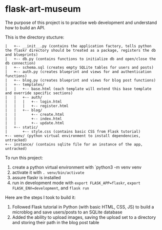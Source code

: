 # flask-art-museum

The purpose of this project is to practise web development and understand how to build an API.

This is the directory stucture:

```+-- flaskr/ (python package containing my app)
|   +-- __init__.py (contains the application factory, tells python the flaskr directory should be treated as a package, registers the db and blueprints)
|   +-- db.py (contains functions to initialize db and open/close the db connection)
|   +-- schema.sql (creates empty SQLite tables for users and posts)
|   +-- auth.py (creates blueprint and views for and authentication functions)
|   +-- blog.py (creates blueprint and views for blog post functions)
|   +-- templates/
|   |   +-- base.html (each template will extend this base template and override specific sections)
|   |   +-- auth/
|   |   |   +-- login.html
|   |   |   +-- register.html
|   |   +-- blog/
|   |       +-- create.html
|   |       +-- index.html
|   |       +-- update.html
|   +-- static/
|       +-- style.css (contains basic CSS from Flask tutorial)
+-- venv/ (python virtual environment to install dependencies, untracked)
+-- instance/ (contains sqlite file for an instance of the app, untracked)
```

To run this project:
1. create a python virtual environment with `python3 -m venv venv
2. activate it with `. venv/bin/activate`
3. assure flaskr is installed
4. run in development mode with `export FLASK_APP=flaskr`, `export FLASK_ENV=development`, and `flask run`

Here are the steps I took to build it:
1. Followed Flask tutorial in Python (with basic HTML, CSS, JS) to build a microblog and save users/posts to an SQLite database
2. Added the ability to upload images, saving the upload set to a directory and storing their path in the blog post table
